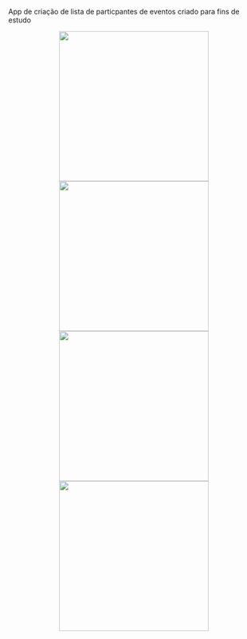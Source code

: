 App de criação de lista de particpantes de eventos
criado para fins de estudo

<div align="center">
<img src="https://github.com/betocosta360/imhere/assets/42754685/ac6de498-b870-4187-89be-9722df29f146" width="300" />
</div>

<div align="center">
<img src="https://github.com/betocosta360/imhere/assets/42754685/5a54e8e0-9db1-47f9-b15d-20dc24ab20f9" width="300" />
</div>

<div align="center">
<img src="https://github.com/betocosta360/imhere/assets/42754685/87b514de-1826-46e7-8326-26a6e78cd9b4" width="300" />
</div>

<div align="center">
<img src="https://github.com/betocosta360/imhere/assets/42754685/b3afbef4-0a8f-4dcc-8c4b-06c005215aab" width="300" />
</div>

